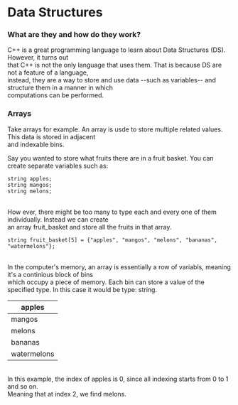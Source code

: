 # Data Structures
### What are they and how do they work?

C++ is a great programming language to learn about Data Structures (DS).  However, it turns out <br>
that C++ is not the only language that uses them.  That is because DS are not a feature of a language, <br>
instead, they are a way to store and use data --such as variables-- and structure them in a manner in which <br>
computations can be performed. 

### Arrays
Take arrays for example. An array is usde to store multiple related values. This data is stored in adjacent<br>
and indexable bins. 

Say you wanted to store what fruits there are in a fruit basket. You can create separate variables such as:<br>
```
string apples;
string mangos;
string melons;
```
<br>
How ever, there might be too many to type each and every one of them individually. Instead we can create<br>
an array fruit_basket and store all the fruits in that array.
<br>

```
string fruit_basket[5] = {"apples", "mangos", "melons", "bananas", "watermelons"};
```
<br>
In the computer's memory, an array is essentially a row of variabls, meaning it's a continious block of bins<br>
which occupy a piece of memory. Each bin can store a value of the specified type. In this case it would be type: string. <br>

| apples |   
|--------|   
| mangos |
| melons |
|bananas |
|watermelons|

<br>
In this example, the index of apples is 0, since all indexing starts from 0 to 1 and so on.<br>
Meaning that at index 2, we find melons. 
